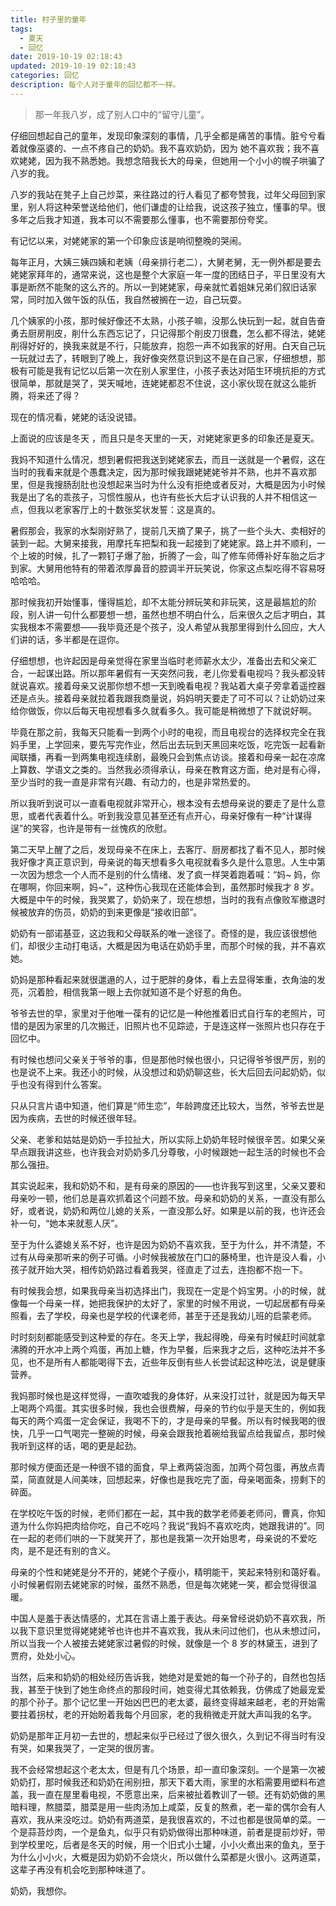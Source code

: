 ```yaml
---
title: 村子里的童年
tags:
  - 夏天
  - 回忆
date: 2019-10-19 02:18:43
updated: 2019-10-19 02:18:43
categories: 回忆
description: 每个人对于童年的回忆都不一样。
---
```


> 那一年我八岁，成了别人口中的“留守儿童”。

<!-- more -->

仔细回想起自己的童年，发现印象深刻的事情，几乎全都是痛苦的事情。脏兮兮看着就像巫婆的、一点不疼自己的奶奶。我不喜欢奶奶，因为	她不喜欢我；我不喜欢姥姥，因为我不熟悉她。我想念陪我长大的母亲，但她用一个小小的幌子哄骗了八岁的我。

八岁的我站在凳子上自己炒菜，来往路过的行人看见了都夸赞我，过年父母回到家里，别人将这种荣誉送给他们，他们谦虚的让给我，说这孩子独立，懂事的早。很多年之后我才知道，我本可以不需要那么懂事，也不需要那份夸奖。

有记忆以来，对姥姥家的第一个印象应该是响彻整晚的哭闹。

每年正月，大姨三姨四姨和老姨（母亲排行老二），大舅老舅，无一例外都是要去姥姥家拜年的，通常来说，这也是整个大家庭一年一度的团结日子，平日里没有大事是断然不能聚的这么齐的。所以一到姥姥家，母亲就忙着姐妹兄弟们叙旧话家常，同时加入做午饭的队伍，我自然被搁在一边，自己玩耍。

几个姨家的小孩，那时候好像还不太熟，小孩子嘛，没那么快玩到一起，就自告奋勇去厨房削皮，削什么东西忘记了，只记得那个削皮刀很蠢，怎么都不得法，姥姥削得好好的，换我来就是不行，只能放弃，抱怨一声不如我家的好用。白天自己玩一玩就过去了，转眼到了晚上，我好像突然意识到这不是在自己家，仔细想想，那极有可能是我有记忆以后第一次在别人家里住，小孩子表达对陌生环境抗拒的方式很简单，那就是哭了，哭天喊地，连姥姥都忍不住说，这小家伙现在就这么能折腾，将来还了得？

现在的情况看，姥姥的话没说错。

上面说的应该是冬天 ，而且只是冬天里的一天，对姥姥家更多的印象还是夏天。

我妈不知道什么情况，想到暑假把我送到姥姥家去，而且一送就是一个暑假，这在当时的我看来就是个愚蠢决定，因为那时候我跟姥姥姥爷并不熟，也并不喜欢那里，但是我搜肠刮肚也没想起来当时为什么没有拒绝或者反对，大概是因为小时候我是出了名的乖孩子，习惯性服从，也许有些长大后才认识我的人并不相信这一点，但我以老家客厅上的十数张奖状发誓：这是真的。

暑假那会，我家的水梨刚好熟了，提前几天摘了果子，挑了一些个头大、卖相好的装到一起。大舅来接我，用摩托车把梨和我一起接到了姥姥家。路上并不顺利，一个上坡的时候，扎了一颗钉子爆了胎，折腾了一会，叫了修车师傅补好车胎之后才到家。大舅用他特有的带着浓厚鼻音的腔调半开玩笑说，你家这点梨吃得不容易呀哈哈哈。

那时候我初开始懂事，懂得尴尬，却不太能分辨玩笑和非玩笑，这是最尴尬的阶段，别人讲一句什么都要想一想，虽然也想不明白什么，后来很久之后才明白，其实我根本不需要想——我毕竟还是个孩子，没人希望从我那里得到什么回应，大人们讲的话，多半都是在逗你。

仔细想想，也许起因是母亲觉得在家里当临时老师薪水太少，准备出去和父亲汇合，一起谋出路。所以那年暑假有一天突然问我，老儿你爱看电视吗？我头都没转就说喜欢。接着母亲又说那你想不想一天到晚看电视？我站着大桌子旁拿着遥控器还是点头。接着母亲就拉着我跟我商量说，妈妈明天要走了可不可以？让奶奶过来给你做饭，你以后每天电视想看多久就看多久。我可能是稍微想了下就说好啊。

毕竟在那之前，我每天只能看一到两个小时的电视，而且电视台的选择权完全在我妈手里，上学回来，要先写完作业，然后出去玩到天黑回来吃饭，吃完饭一起看新闻联播，再看一到两集电视连续剧，最晚只会到焦点访谈。接着和母亲一起在凉席上算数、学语文之类的。当然我必须得承认，母亲在教育这方面，绝对是有心得，至少当时的我一直是非常有兴趣、有动力的，也是非常热爱的。

所以我听到说可以一直看电视就非常开心，根本没有去想母亲说的要走了是什么意思，或者代表着什么。听到我没意见甚至还有点开心，母亲好像有一种“计谋得逞”的笑容，也许是带有一丝愧疚的欣慰。

第二天早上醒了之后，发现母亲不在床上，去客厅、厨房都找了看不见人，那时候我好像才真正意识到，母亲说的每天想看多久电视就看多久是什么意思。人生中第一次因为想念一个人而不是别的什么情绪、发了疯一样哭着跑着喊：“妈~ 妈，你在哪啊，你回来啊，妈~”，这种伤心我现在还能体会到，虽然那时候我才 8 岁。大概是中午的时候，我哭累了，奶奶来了，现在想想，当时的我有点像败军撤退时候被放弃的伤员，奶奶的到来更像是“接收旧部”。

奶奶有一部诺基亚，这边我和父母联系的唯一途径了。奇怪的是，我应该很想他们，却很少主动打电话，大概是因为电话在奶奶手里，而那个时候的我，并不喜欢她。

奶妈是那种看起来就很邋遢的人，过于肥胖的身体，看上去显得笨重，衣角油的发亮，沉着脸，相信我第一眼上去你就知道不是个好惹的角色。

爷爷去世的早，家里对于他唯一葆有的记忆是一种他推着旧式自行车的老照片，可惜的是因为家里的几次搬迁，旧照片也不见踪迹，于是连这样一张照片也只存在于回忆中。

有时候也想问父亲关于爷爷的事，但是那他时候也很小，只记得爷爷很严厉，别的也是说不上来。我还小的时候，从没想过和奶奶聊这些，长大后回去问起奶奶，似乎也没有得到什么答案。

只从只言片语中知道，他们算是“师生恋”，年龄跨度还比较大，当然，爷爷去世是因为疾病，去世的时候还很年轻。

父亲、老爹和姑姑是奶奶一手拉扯大，所以实际上奶奶年轻时候很辛苦。如果父亲早点跟我讲这些，也许我会对奶奶多几分尊敬，小时候跟她一起生活的时候也不会那么强扭。

其实说起来，我和奶奶不和，是有母亲的原因的——也许我写到这里，父亲又要和母亲吵一顿，他们总是喜欢抓着这个问题不放。母亲和奶奶的关系，一直没有那么好，或者说，奶奶和两位儿媳的关系，一直没那么好。如果是以前的我，也许还会补一句，“她本来就惹人厌”。

至于为什么婆媳关系不好，也许是因为奶奶不喜欢我，至于为什么，并不清楚，不过有从母亲那听来的例子可循。小时候我被放在门口的藤椅里，也许是没人看，小孩子就开始大哭，相传奶奶路过看着我哭，径直走了过去，连抱都不抱一下。

有时候我会想，如果我母亲当初选择出门，我现在一定是个妈宝男。小的时候，就像每一个母亲一样，她把我保护的太好了，家里的时候不用说，一切起居都有母亲照看，去了学校，母亲也是学校的代课老师，甚至于还是我幼儿班的启蒙老师。

时时刻刻都能感受到这种爱的存在。冬天上学，我起得晚，母亲有时候赶时间就拿沸腾的开水冲上两个鸡蛋，再加上糖，作为早餐，后来我才之后，这种吃法并不多见，也不是所有人都能喝得下去，近些年反倒有些人长尝试起这种吃法，说是健康营养。

我妈那时候也是这样觉得，一直吹嘘我的身体好，从来没打过针，就是因为每天早上喝两个鸡蛋。其实很多时候，我也会很费解，母亲的节约似乎是天生的，例如我每天的两个鸡蛋一定会保证，我喝不下的，才是母亲的早餐。所以有时候我喝的很快，几乎一口气喝完一整碗的时候，母亲会跟我抢着碗给我留点给我留点，那时候我听到这样的话，喝的更是起劲。

那时候方便面还是一种很不错的面食，早上煮两袋泡面，加两个荷包蛋，再放点青菜，简直就是人间美味，回想起来，好像也是我吃完了面，母亲喝面条，捞剩下的碎面。

在学校吃午饭的时候，老师们都在一起，其中我的数学老师姜老师问，曹真，你知道为什么你妈把肉给你吃，自己不吃吗？我说“我妈不喜欢吃肉，她跟我讲的”。同在一起的老师们哄的一下就笑开了，那也是我第一次开始思考，母亲说的不爱吃肉，是不是还有别的含义。

母亲的个性和姥姥是分不开的，姥姥个子瘦小，精明能干，笑起来特别和蔼好看。小时候暑假刚去姥姥家的时候，虽然不熟悉，但是每次姥姥一笑，都会觉得很温暖。

中国人是羞于表达情感的，尤其在言语上羞于表达。母亲曾经说奶奶不喜欢我，所以我下意识里觉得姥姥姥爷也许也并不喜欢我，我从未问过他们，也从未想过问，所以当我一个人被接去姥姥家过暑假的时候，就像是一个 8 岁的林黛玉，进到了贾府，处处小心。

当然，后来和奶奶的相处经历告诉我，她绝对是爱她的每一个孙子的，自然也包括我，甚至于快到了她生命终点的那段时间，她变得尤其依赖我，仿佛成了她最宠爱的那个孙子。那个记忆里一开始凶巴巴的老太婆，最终变得越来越老，老的开始需要拄着拐杖，老的开始盼着我每个月回家，老的我稍微走开就大声叫我的名字。

奶奶是那年正月初一去世的，想起来似乎已经过了很久很久，久到记不得当时有没有哭，如果我哭了，一定哭的很厉害。

我不会经常想起这个老太太，但是有几个场景，却一直印象深刻。一个是第一次被奶奶打，那时候我还和奶奶在闹别扭，那天下着大雨，家里的水稻需要用塑料布遮盖，我一直在屋里看电视，不愿意出来，后来被扯着教训了一顿。还有奶奶做的黑暗料理，熬腊菜，腊菜是用一些肉汤加上咸菜，反复的熬煮，老一辈的偶尔会有人喜欢，我从来没吃过。奶奶有两道菜，是我很喜欢的，不过也都是很简单的菜。一个是蒜苔炒肉，一个是鱼丸，似乎只有奶奶做得出那种味道，前者是提前炒好，带到学校里吃，后者是冬天的时候，用一个旧式小土罐，小小火煮出来的鱼丸，至于为什么小小火，大概是因为奶奶不会烧火，所以做什么菜都是火很小。这两道菜，这辈子再没有机会吃到那种味道了。

奶奶，我想你。